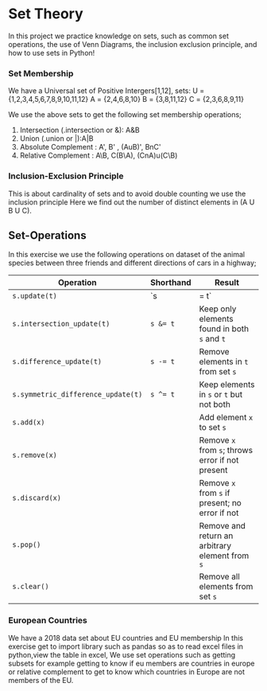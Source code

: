 # Set Theory
In this project we practice knowledge on sets, such as common set operations, the use of Venn Diagrams, the inclusion exclusion principle, and how to use sets in Python!

### Set Membership
We have a Universal set of Positive Intergers[1,12], sets:
U = {1,2,3,4,5,6,7,8,9,10,11,12}
A = {2,4,6,8,10}
B = {3,8,11,12}
C = {2,3,6,8,9,11}

We use the above sets to get the following set membership operations;
1. Intersection (.intersection or &): A&B
2. Union        (.union or |):A|B
3. Absolute Complement  : A', B' , (AuB)', BnC' 
4. Relative Complement  : A\B, C\(B\A), (CnA)u(C\B)

### Inclusion-Exclusion Principle
This is about cardinality of sets and to avoid double counting we use the inclusion principle
Here we find out the number of distinct elements in (A U B U C). 

## Set-Operations
In this exercise we use the following operations on dataset of the animal species between three friends and different directions of cars in a highway;

| Operation                        | Shorthand      | Result                                                      |
|----------------------------------|----------------|-------------------------------------------------------------|
| `s.update(t)`                   | `s |= t`       | Add elements from set `t` into set `s`                      |
| `s.intersection_update(t)`      | `s &= t`       | Keep only elements found in both `s` and `t`                |
| `s.difference_update(t)`        | `s -= t`       | Remove elements in `t` from set `s`                         |
| `s.symmetric_difference_update(t)` | `s ^= t`    | Keep elements in `s` or `t` but not both                    |
| `s.add(x)`                      |                | Add element `x` to set `s`                                  |
| `s.remove(x)`                   |                | Remove `x` from `s`; throws error if not present            |
| `s.discard(x)`                  |                | Remove `x` from `s` if present; no error if not             |
| `s.pop()`                       |                | Remove and return an arbitrary element from `s`             |
| `s.clear()`                     |                | Remove all elements from set `s`                            |

### European Countries
We have a 2018 data set about EU countries and EU membership
In this exercise get to import library such as pandas so as to read excel files in python,view the table in excel, 
We use set operations such as getting subsets for example getting to know if eu members are countries in europe or relative complement to get to know which countries in Europe are not members of the EU.
